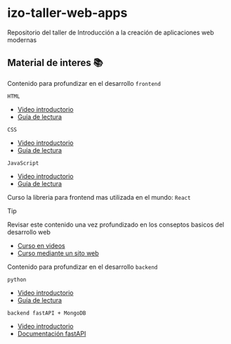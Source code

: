# izo-taller-web-apps
Repositorio del taller de Introducción a la creación de aplicaciones web modernas

## Material de interes 📚
Contenido para profundizar en el desarrollo `frontend`

`HTML`

- [Video introductorio](https://youtu.be/3nYLTiY5skU?si=1Pzj5EwqqpBER6GL)
- [Guía de lectura](https://lenguajehtml.com/html/)

`CSS`

- [Video introductorio](https://youtu.be/hrxjBqZWsb0?si=FNO5LFDmYCQwkBXP)
- [Guía de lectura](https://lenguajecss.com/css/)

`JavaScript`

- [Video introductorio](https://youtu.be/Z34BF9PCfYg?si=l7r4uY-Vn2f6Phjg)
- [Guía de lectura](https://lenguajejs.com/javascript/)

Curso la libreria para frontend mas utilizada en el mundo: `React`

> [!TIP]
> Revisar este contenido una vez profundizado en los conseptos basicos del desarrollo web

- [Curso en videos](https://youtube.com/playlist?list=PLUofhDIg_38q4D0xNWp7FEHOTcZhjWJ29&si=q7U6rDskrL6HF2kD)
- [Curso mediante un sito web](https://fullstackopen.com/es/)

Contenido para profundizar en el desarrollo `backend`

`python`

- [Video introductorio](https://www.youtube.com/watch?v=Kp4Mvapo5kc)
- [Guía de lectura](https://www.w3schools.com/python/default.asp)

`backend fastAPI + MongoDB`

- [Video introductorio](https://www.youtube.com/watch?v=_y9qQZXE24A)
- [Documentación fastAPI](https://fastapi.tiangolo.com/)
